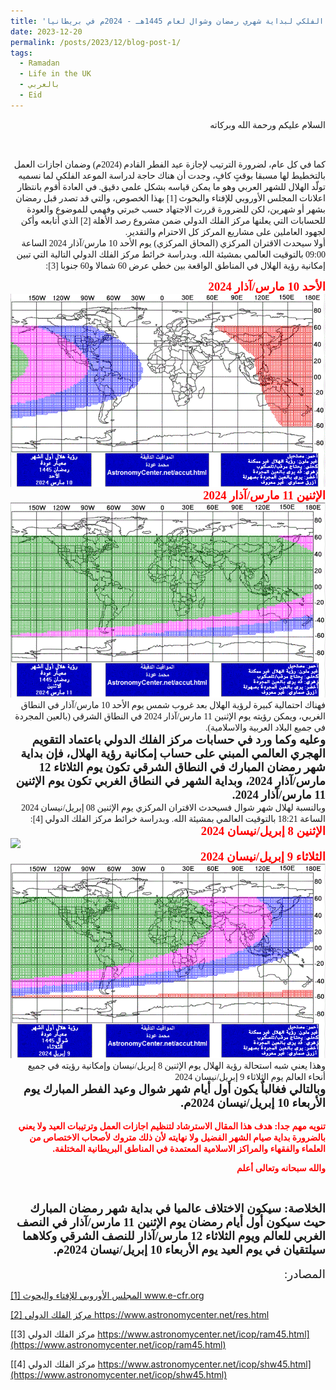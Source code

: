 ```yaml
---
title: 'الحساب الفلكي لبداية شهري رمضان وشوال لعام 1445هـ - 2024م في بريطانيا'
date: 2023-12-20
permalink: /posts/2023/12/blog-post-1/
tags:
  - Ramadan
  - Life in the UK
  - بالعربي
  - Eid
---
```

<div dir="rtl"><span style="font-family:Tahoma;">
السلام عليكم ورحمة الله وبركاته

</span></div>
<br>
<div dir="rtl"><span style="font-family:Tahoma;">
كما في كل عام، لضرورة الترتيب لإجازة عيد الفطر القادم (2024م) وضمان اجازات العمل بالتخطيط لها مسبقا بوقتٍ كافٍ، وجدت أن هناك حاجة لدراسة الموعد الفلكي لما نسميه تولّد الهلال للشهر العربي وهو ما يمكن قياسه بشكل علمي دقيق. في العادة أقوم بانتظار اعلانات المجلس الأوروبي للإفتاء والبحوث [1] بهذا الخصوص، والتي قد تصدر قبل رمضان بشهر أو شهرين، لكن للضرورة قررت الاجتهاد حسب خبرتي وفهمي للموضوع والعودة للحسابات التي يعلنها مركز الفلك الدولي ضمن مشروع رصد الأهلة [2] الذي أتابعه وأكن لجهود العاملين على مشاريع المركز كل الاحترام والتقدير.
</span></div>

<div dir="rtl"><span style="font-family:Tahoma;">
أولا سيحدث الاقتران المركزي (المحاق المركزي) يوم الأحد 10 مارس/آذار 2024 الساعة 09:00 بالتوقيت العالمي بمشيئة الله. وبدراسة خرائط مركز الفلك الدولي التالية التي تبين إمكانية رؤية الهلال في المناطق الواقعة بين خطي عرض 60 شمالا و60 جنوبا [3]:

</span></div>

<div dir="rtl"><span style="font-family:Tahoma; font-size:14pt; font-weight: bold; color:red;">الأحد 10 مارس/آذار 2024</span></div>
<img src='/images/ram45_1.gif'>

<div dir="rtl"><span style="font-family:Tahoma; font-size:14pt; font-weight: bold; color:red;">الإثنين 11 مارس/آذار 2024
</span></div>
<img src='/images/ram45_2.gif'>

<br>

<div dir="rtl"><span style="font-family:Tahoma;">
 فهناك احتمالية كبيرة لرؤية الهلال بعد غروب شمس يوم الأحد 10 مارس/آذار في النطاق الغربي، ويمكن رؤيته يوم الإثنين 11 مارس/آذار 2024 في النطاق الشرقي (بالعين المجردة في جميع البلاد العربية والاسلامية).
</span></div>

<div dir="rtl"><span style="font-family:Tahoma; font-size:14pt; font-weight: bold;">وعليه وكما ورد في حسابات مركز الفلك الدولي باعتماد التقويم الهجري العالمي المبني على حساب إمكانية رؤية الهلال، فإن بداية شهر رمضان المبارك في النطاق الشرقي تكون يوم الثلاثاء 12 مارس/آذار 2024، وبداية الشهر في النطاق الغربي تكون يوم الإثنين 11 مارس/آذار 2024.</span></div>

<div dir="rtl"><span style="font-family:Tahoma;">
وبالنسبة لهلال شهر شوال فسيحدث الاقتران المركزي يوم الإثنين 08 إبريل/نيسان 2024 الساعة 18:21 بالتوقيت العالمي بمشيئة الله. وبدراسة خرائط مركز الفلك الدولي [4]:
</span></div>


<div dir="rtl"><span style="font-family:Tahoma; font-size:14pt; font-weight: bold; color:red;">الإثنين 8 إبريل/نيسان 2024</span></div>
<img src='/images/shw45_1.jpg'>

<div dir="rtl"><span style="font-family:Tahoma; font-size:14pt; font-weight: bold; color:red;">الثلاثاء 9 إبريل/نيسان 2024</span></div>
<img src='/images/shw45_2.gif'>

<br>

<div dir="rtl"><span style="font-family:Tahoma;">
وهذا يعني شبه استحالة رؤية الهلال يوم الإثنين 8 إبريل/نيسان وإمكانية رؤيته في جميع أنحاء العالم يوم الثلاثاء 9 إبريل/نيسان 2024</span></div>

<div dir="rtl"><span style="font-family:Tahoma;font-size:14pt; font-weight: bold">وبالتالي فغالباٌ يكون أول أيام شهر شوال وعيد الفطر المبارك يوم الأربعاء 10 إبريل/نيسان 2024م.
</span></div>

<br>

<div dir="rtl"><span style="font-family:Tahoma;font-weight: bold; color:red;">
تنويه مهم جدا: هدف هذا المقال الاسترشاد لتنظيم اجازات العمل وترتيبات العيد ولا يعني بالضرورة بداية صيام الشهر الفضيل ولا نهايته لأن ذلك متروك لأصحاب الاختصاص من العلماء والفقهاء والمراكز الاسلامية المعتمدة في المناطق البريطانية المختلفة.

والله سبحانه وتعالى أعلم
</span></div>
<br>

<div dir="rtl"><span style="font-family:Tahoma;font-size:14pt; font-weight: bold">الخلاصة: سيكون الاختلاف عالميا في بداية شهر رمضان المبارك حيث سيكون أول أيام رمضان يوم الإثنين 11 مارس/آذار في النصف الغربي للعالم ويوم الثلاثاء 12 مارس/آذار للنصف الشرقي وكلاهما سيلتقيان في يوم العيد يوم الأربعاء 10 إبريل/نيسان 2024م.
</span></div>

<br>
<div dir="rtl"><span style="font-family:Tahoma;font-size:14pt;">المصادر:</span></div>


[[1] المجلس الأوروبي للإفتاء والبحوث www.e-cfr.org ](https://www.e-cfr.org/)
 
[[2] مركز الفلك الدولي https://www.astronomycenter.net/res.html ](https://www.astronomycenter.net/res.html)

[[3] مركز الفلك الدولي https://www.astronomycenter.net/icop/ram45.html](https://www.astronomycenter.net/icop/ram45.html)

[[4] مركز الفلك الدولي https://www.astronomycenter.net/icop/shw45.html](https://www.astronomycenter.net/icop/shw45.html)


